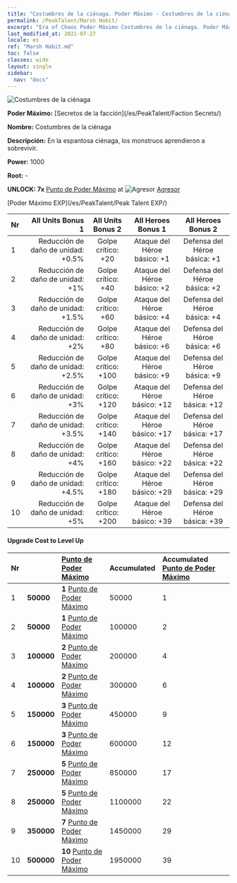 ```yaml
---
title: "Costumbres de la ciénaga. Poder Máximo - Costumbres de la ciénaga"
permalink: /PeakTalent/Marsh Habit/
excerpt: "Era of Chaos Poder Máximo Costumbres de la ciénaga. Poder Máximo Costumbres de la ciénaga. Costumbres de la ciénaga"
last_modified_at: 2021-07-27
locale: es
ref: "Marsh Habit.md"
toc: false
classes: wide
layout: single
sidebar:
  nav: "docs"
---
```


  ![Costumbres de la ciénaga](/images/pt/talent_3005.png)

  **Poder Máximo:** [Secretos de la facción](/es/PeakTalent/Faction Secrets/)

  **Nombre:** Costumbres de la ciénaga

  **Descripción:** En la espantosa ciénaga, los monstruos aprendieron a sobrevivir.

  **Power:** 1000

  **Root:** -

  **UNLOCK: 7x** [Punto de Poder Máximo](/ItemsES/con_934/) at ![Agresor](/images/pt/talent_3004.png) [Agresor](/es/PeakTalent/Aggressor/)

  [Poder Máximo EXP](/es/PeakTalent/Peak Talent EXP/)

  | Nr | All Units Bonus 1 | All Units Bonus 2 | All Heroes Bonus 1 | All Heroes Bonus 2 |
  |:---|--------------:|:-------------:|:-------------:|:-------------:|
  | 1 | Reducción de daño de unidad: +0.5% | Golpe crítico: +20 | Ataque del Héroe básico: +1 | Defensa del Héroe básica: +1 |
  | 2 | Reducción de daño de unidad: +1% | Golpe crítico: +40 | Ataque del Héroe básico: +2 | Defensa del Héroe básica: +2 |
  | 3 | Reducción de daño de unidad: +1.5% | Golpe crítico: +60 | Ataque del Héroe básico: +4 | Defensa del Héroe básica: +4 |
  | 4 | Reducción de daño de unidad: +2% | Golpe crítico: +80 | Ataque del Héroe básico: +6 | Defensa del Héroe básica: +6 |
  | 5 | Reducción de daño de unidad: +2.5% | Golpe crítico: +100 | Ataque del Héroe básico: +9 | Defensa del Héroe básica: +9 |
  | 6 | Reducción de daño de unidad: +3% | Golpe crítico: +120 | Ataque del Héroe básico: +12 | Defensa del Héroe básica: +12 |
  | 7 | Reducción de daño de unidad: +3.5% | Golpe crítico: +140 | Ataque del Héroe básico: +17 | Defensa del Héroe básica: +17 |
  | 8 | Reducción de daño de unidad: +4% | Golpe crítico: +160 | Ataque del Héroe básico: +22 | Defensa del Héroe básica: +22 |
  | 9 | Reducción de daño de unidad: +4.5% | Golpe crítico: +180 | Ataque del Héroe básico: +29 | Defensa del Héroe básica: +29 |
  | 10 | Reducción de daño de unidad: +5% | Golpe crítico: +200 | Ataque del Héroe básico: +39 | Defensa del Héroe básica: +39 |


#### Upgrade Cost to Level Up

  | Nr | <i class="fas fa-coins"/> | [Punto de Poder Máximo](/ItemsES/con_934/) | Accumulated <i class="fas fa-coins"/> | Accumulated [Punto de Poder Máximo](/ItemsES/con_934/) |
  |:---|:--------------|:-------------|:-------------|:-------------|
  | 1 | **50000** | **1** [Punto de Poder Máximo](/ItemsES/con_934/) | 50000 | 1 |
  | 2 | **50000** | **1** [Punto de Poder Máximo](/ItemsES/con_934/) | 100000 | 2 |
  | 3 | **100000** | **2** [Punto de Poder Máximo](/ItemsES/con_934/) | 200000 | 4 |
  | 4 | **100000** | **2** [Punto de Poder Máximo](/ItemsES/con_934/) | 300000 | 6 |
  | 5 | **150000** | **3** [Punto de Poder Máximo](/ItemsES/con_934/) | 450000 | 9 |
  | 6 | **150000** | **3** [Punto de Poder Máximo](/ItemsES/con_934/) | 600000 | 12 |
  | 7 | **250000** | **5** [Punto de Poder Máximo](/ItemsES/con_934/) | 850000 | 17 |
  | 8 | **250000** | **5** [Punto de Poder Máximo](/ItemsES/con_934/) | 1100000 | 22 |
  | 9 | **350000** | **7** [Punto de Poder Máximo](/ItemsES/con_934/) | 1450000 | 29 |
  | 10 | **500000** | **10** [Punto de Poder Máximo](/ItemsES/con_934/) | 1950000 | 39 |
